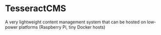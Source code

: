 # TesseractCMS
A very lightweight content management system that can be hosted on low-power platforms (Raspberry Pi, tiny Docker hosts)
